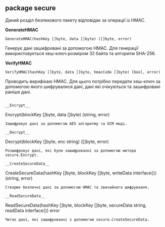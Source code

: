 ## package secure
Даний розділ безпекового пакету відповідає за операції із HMAC.

__GenerateHMAC__
```
GenerateHMAC(hashKey []byte, data []byte) ([]byte, error)
```
Генерує дані зашифровані за допомогою HMAC. Для генерації використовується хеш-ключ 
розміром 32 байта та алгоритм SHA-256.

__VerifyHMAC__
```
VerifyHMAC(hashKey []byte, data []byte, hmacCode []byte) (bool, error)
```
Проводить верифікаю HMAC. Для цього потрібно передати хеш-ключ за допомогою якого шифрувалися дані, дані які очікуються та зашифровані раніше дані.
```

__Encrypt__
```
Encrypt(blockKey []byte, data []byte) (string, error)
```
Зашифровує дані за допомогою AES алгоритму та GCM моді.

__Decrypt__
```
Decrypt(blockKey []byte, enc string) ([]byte, error)
```
Розшифровує дані, які були зашифрованні за допомогою метода secure.Encrypt.

__CreateSecureData__
```
CreateSecureData(hashKey []byte, blockKey []byte, writeData interface{}) (string, error)
```
Створює безпечні дані за допомогою HMAC та звичайного шифрувааня.

__ReadSecureData__
```
ReadSecureData(hashKey []byte, blockKey []byte, secureData string, readData interface{}) error
```
Читає дані, які зашифрованні з допомогою secure.CreateSecureData.